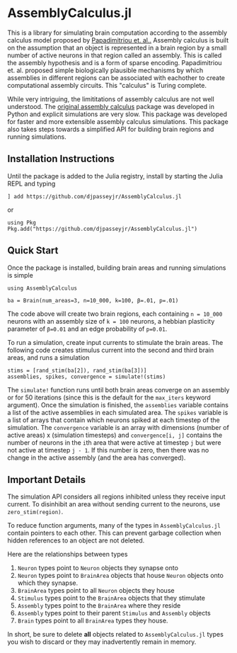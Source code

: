 # AssemblyCalculus.jl

This is a library for simulating brain computation according to the
assembly calculus model proposed by
[Papadimitriou et. al..](https://www.pnas.org/content/117/25/14464)
Assembly calculus is built on the assumption that an object is represented
in a brain region by a small number of active neurons in that region called an assembly.
This is called the assembly hypothesis and is a form of sparse encoding.
Papadimitriou et. al. proposed simple biologically plausible mechanisms by which
assemblies in different regions can be associated with eachother to create
computational assembly circuits. This "calculus" is Turing complete.

While very intriguing, the limititations of assembly calculus are not well understood.
The [original assembly calculus](https://github.com/dmitropolsky/assemblies)
package was developed in Python and explicit simulations are very slow. This package
was developed for faster and more extensible assembly calculus simulations. This
package also takes steps towards a simplified API for building brain regions and
running simulations.

## Installation Instructions

Until the package is added to the Julia registry, install by starting the Julia
REPL and typing

```
] add https://github.com/djpasseyjr/AssemblyCalculus.jl
```
or
```
using Pkg
Pkg.add("https://github.com/djpasseyjr/AssemblyCalculus.jl")
```

## Quick Start

Once the package is installed, building brain areas and running simulations is simple
```
using AssemblyCalculus

ba = Brain(num_areas=3, n=10_000, k=100, β=.01, p=.01)
```

The code above will create two brain regions, each containing `n = 10_000` neurons with
an assembly size of `k = 100` neurons, a hebbian plasticity parameter of `β=0.01` and
an edge probability of `p=0.01`.

To run a simulation, create input currents to stimulate the brain areas. The following
code creates stimulus current into the second and third brain areas, and runs a simulation
```
stims = [rand_stim(ba[2]), rand_stim(ba[3])]
assemblies, spikes, convergence = simulate!(stims)
```

The `simulate!` function runs until both brain areas converge on an assembly
or for 50 iterations (since this is the default for the `max_iters` keyword argument).
Once the simulation is finished, the `assemblies` variable contains a list of the
active assemblies in each simulated area. The `spikes` variable is a list of arrays that
contain which neurons spiked at each timestep of the simulation. The `convergence`
variable is an array with dimensions (number of active areas) x (simulation timesteps)
and `convergence[i, j]` contains the number of neurons in the `i`th area that were
active at timestep `j` but were not active at timestep `j - 1`. If this number is zero,
then there was no change in the active assembly (and the area has converged).

## Important Details

The simulation API considers all regions inhibited unless they
receive input current. To disinhibit an area without sending current
to the neurons, use `zero_stim(region)`.

To reduce function arguments, many of the types in `AssemblyCalculus.jl`
contain pointers to each other. This can prevent garbage collection when
hidden references to an object are not deleted.

Here are the relationships between types
1. `Neuron` types point to `Neuron` objects they synapse onto
2. `Neuron` types point to `BrainArea` objects that house `Neuron` objects onto which they synapse.
3. `BrainArea` types point to all `Neuron` objects they house
4. `Stimulus` types point to the `BrainArea` objects that they stimulate
5. `Assembly` types point to the `BrainArea` where they reside
6. `Assembly` types point to their parent `Stimulus` and `Assembly` objects
7. `Brain` types point to all `BrainArea` types they house.

In short, be sure to delete **all** objects related to `AssemblyCalculus.jl`
types you wish to discard or they may inadvertently remain in memory. 
